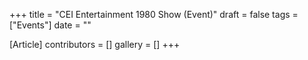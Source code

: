 +++
title = "CEI Entertainment 1980 Show (Event)"
draft = false
tags = ["Events"]
date = ""

[Article]
contributors = []
gallery = []
+++
